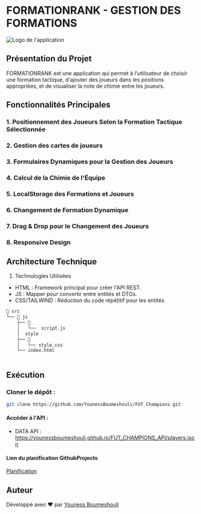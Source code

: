 # FORMATIONRANK - GESTION DES FORMATIONS

![Logo de l'application](assets/images/image.jpg "FormationRank App")

## Présentation du Projet
FORMATIONRANK est une application qui permet à l'utilisateur de choisir une formation tactique, d'ajouter des joueurs dans les positions appropriées, et de visualiser la note de chimie entre les joueurs.

## Fonctionnalités Principales

### 1. Positionnement des Joueurs Selon la Formation Tactique Sélectionnée
### 2. Gestion des cartes de joueurs
### 3. Formulaires Dynamiques pour la Gestion des Joueurs
### 4. Calcul de la Chimie de l'Équipe
### 5. LocalStorage des Formations et Joueurs
### 6. Changement de Formation Dynamique
### 7. Drag & Drop pour le Changement des Joueurs 
### 8. Responsive Design



## Architecture Technique
1. Technologies Utilisées
- HTML : Framework principal pour créer l'API REST.
- JS : Mapper pour convertir entre entités et DTOs.
- CSS/TAILWIND : Réduction du code répétitif pour les entités 
```bash
📂 src
└── 📂 js
    ├── 📂 
    │   └──  script.js
    │  style     
    ├── 📂 
    │   └── style.css
    └── index.html
               
```
## Exécution
### Cloner le dépôt :
```bash
git clone https://github.com/YounessBoumeshouli/FUT_Champions.git
```


#### Accéder à l'API :

- DATA API : https://younessboumeshouli.github.io/FUT_CHAMPIONS_API/players.json

#### Lien du planification GithubProjects
[Planification](https://github.com/users/YounessBoumeshouli/projects/2/views/1)
## Auteur
Développé avec ❤️ par [Youness Boumeshouli](https://github.com/younessboumeshouli)